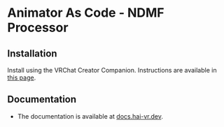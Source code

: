 Animator As Code - NDMF Processor
=====

## Installation

Install using the VRChat Creator Companion. Instructions are available in [this page](https://docs.hai-vr.dev/docs/products/animator-as-code/install).

## Documentation

- The documentation is available at [docs.hai-vr.dev](https://docs.hai-vr.dev/docs/products/animator-as-code/functions/ndmf-processor).
